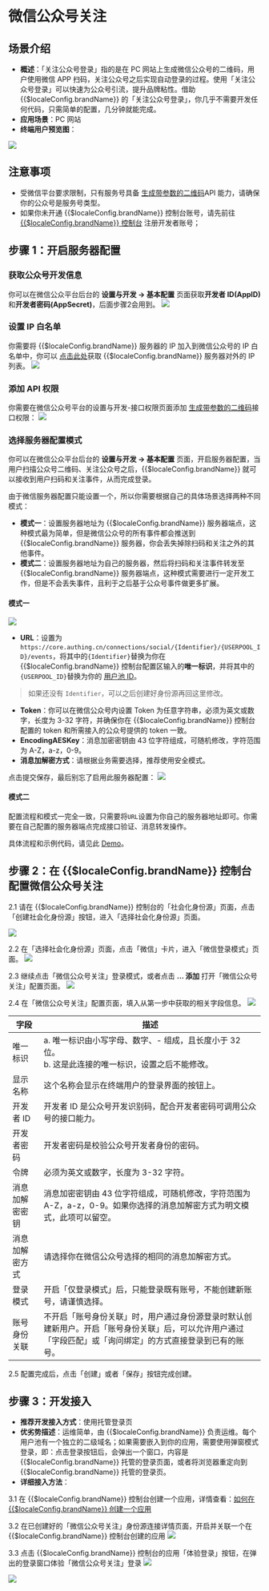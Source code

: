 # 微信公众号关注

<LastUpdated />

## 场景介绍

- **概述**：「关注公众号登录」指的是在 PC 网站上生成微信公众号的二维码，用户使用微信 APP 扫码，关注公众号之后实现自动登录的过程。使用「关注公众号登录」可以快速为公众号引流，提升品牌粘性。借助 {{$localeConfig.brandName}} 的「关注公众号登录」，你几乎不需要开发任何代码，只需简单的配置，几分钟就能完成。
- **应用场景**：PC 网站
- **终端用户预览图**：

![](./images/login-cn.jpg)

## 注意事项

- 受微信平台要求限制，只有服务号具备 [生成带参数的二维码](https://developers.weixin.qq.com/doc/offiaccount/Account_Management/Generating_a_Parametric_QR_Code.html)API 能力，请确保你的公众号是服务号类型。
- 如果你未开通 {{$localeConfig.brandName}} 控制台账号，请先前往 [{{$localeConfig.brandName}} 控制台](https://authing.cn/) 注册开发者账号；

## 步骤 1：开启服务器配置

### 获取公众号开发信息

你可以在微信公众平台后台的 **设置与开发 -> 基本配置** 页面获取**开发者 ID(AppID)** 和**开发者密码(AppSecret)**，后面步骤2会用到。
![](./images/step1-1.jpg)

### 设置 IP 白名单

你需要将 {{$localeConfig.brandName}} 服务器的 IP 加入到微信公众号的 IP 白名单中，你可以 [点击此处](https://core.authing.cn/api/v2/system/public-ips)获取 {{$localeConfig.brandName}} 服务器对外的 IP 列表。
![](./images/step1-2.jpg)

### 添加 API 权限

你需要在微信公众号平台的设置与开发-接口权限页面添加 [生成带参数的二维码](https://developers.weixin.qq.com/doc/offiaccount/Account_Management/Generating_a_Parametric_QR_Code.html)接口权限：
![](./images/step1-3.jpg)

### 选择服务器配置模式

你可以在微信公众平台后台的 **设置与开发 -> 基本配置** 页面，开启服务器配置，当用户扫描公众号二维码、关注公众号之后，{{$localeConfig.brandName}} 就可以接收到用户扫码和关注事件，从而完成登录。

由于微信服务器配置只能设置一个，所以你需要根据自己的具体场景选择两种不同模式：

- **模式一**：设置服务器地址为 {{$localeConfig.brandName}} 服务器端点，这种模式最为简单，但是微信公众号的所有事件都会推送到 {{$localeConfig.brandName}} 服务器，你会丢失掉除扫码和关注之外的其他事件。
- **模式二**：设置服务器地址为自己的服务器，然后将扫码和关注事件转发至 {{$localeConfig.brandName}} 服务器端点，这种模式需要进行一定开发工作，但是不会丢失事件，且利于之后基于公众号事件做更多扩展。

#### 模式一

![](./images/step1-4.jpg)

- **URL**：设置为 `https://core.authing.cn/connections/social/{Identifier}/{USERPOOL_ID}/events`，将其中的`{Identifier}`替换为你在 {{$localeConfig.brandName}} 控制台配置区输入的**唯一标识**，并将其中的`{USERPOOL_ID}`替换为你的 [用户池 ID](/guides/faqs/get-userpool-id-and-secret)。
> 如果还没有 `Identifier`，可以之后创建好身份源再回这里修改。
- **Token**：你可以在微信公众号内设置 Token 为任意字符串，必须为英文或数字，长度为 3-32 字符，并确保你在 {{$localeConfig.brandName}} 控制台配置的 token 和所需接入的公众号提供的 token 一致。
- **EncodingAESKey**：消息加密密钥由 43 位字符组成，可随机修改，字符范围为 A-Z，a-z，0-9。
- **消息加解密方式**：请根据业务需要选择，推荐使用安全模式。

<!--
暂时先不要点击保存，你需要将上述配置及`AppID`和`AppSecret`填入 {{$localeConfig.brandName}} 控制台中。在 **连接身份源 - 社会化登录** 中选择 **微信**，连接方式选择 **微信公众号关注**，填入上述配置：
![](../wechat-pc/images/add-app-1.jpg)

![](../wechat-pc/images/add-app-1.jpg)
-->

点击提交保存，最后别忘了启用此服务器配置：
![](./images/step1-5.jpg)

#### 模式二

配置流程和模式一完全一致，只需要将`URL`设置为你自己的服务器地址即可。你需要在自己配置的服务器端点完成接口验证、消息转发操作。

具体流程和示例代码，请见此 [Demo](https://github.com/Authing/authing-wechat-official-account)。

## 步骤 2：在 {{$localeConfig.brandName}} 控制台配置微信公众号关注

2.1 请在 {{$localeConfig.brandName}} 控制台的「社会化身份源」页面，点击「创建社会化身份源」按钮，进入「选择社会化身份源」页面。

![](~@imagesZhCn/guides/connections/create-social-idp.jpg)

2.2 在「选择社会化身份源」页面，点击「微信」卡片，进入「微信登录模式」页面。
![](../wechat-pc/images/add-app-1.jpg)

2.3 继续点击「微信公众号关注」登录模式，或者点击 **… 添加** 打开「微信公众号关注」配置页面。
![](./images/add-app1.jpg)

2.4 在「微信公众号关注」配置页面，填入从第一步中获取的相关字段信息。
![](./images/add-app2.jpg)

| 字段           | 描述                                                                                                                                                         |
| -------------- | ------------------------------------------------------------------------------------------------------------------------------------------------------------ |
| 唯一标识       | a. 唯一标识由小写字母、数字、- 组成，且长度小于 32 位。<br />b. 这是此连接的唯一标识，设置之后不能修改。                                                     |
| 显示名称       | 这个名称会显示在终端用户的登录界面的按钮上。                                                                                                                 |
| 开发者 ID      | 开发者 ID 是公众号开发识别码，配合开发者密码可调用公众号的接口能力。                                                                                         |
| 开发者密码     | 开发者密码是校验公众号开发者身份的密码。                                                                                                                     |
| 令牌          | 必须为英文或数字，长度为 3-32 字符。                                                                                                                         |
| 消息加解密密钥 | 消息加密密钥由 43 位字符组成，可随机修改，字符范围为 A-Z，a-z，0-9。如果你选择的消息加解密方式为明文模式，此项可以留空。                                     |
| 消息加解密方式 | 请选择你在微信公众号选择的相同的消息加解密方式。                                                                                                             |
| 登录模式       | 开启「仅登录模式」后，只能登录既有账号，不能创建新账号，请谨慎选择。                                                                                         |
| 账号身份关联   | 不开启「账号身份关联」时，用户通过身份源登录时默认创建新用户。开启「账号身份关联」后，可以允许用户通过「字段匹配」或「询问绑定」的方式直接登录到已有的账号。 |

2.5 配置完成后，点击「创建」或者「保存」按钮完成创建。

## 步骤 3：开发接入

- **推荐开发接入方式**：使用托管登录页
- **优劣势描述**：运维简单，由 {{$localeConfig.brandName}} 负责运维。每个用户池有一个独立的二级域名；如果需要嵌入到你的应用，需要使用弹窗模式登录，即：点击登录按钮后，会弹出一个窗口，内容是 {{$localeConfig.brandName}} 托管的登录页面，或者将浏览器重定向到 {{$localeConfig.brandName}} 托管的登录页。
- **详细接入方法**：

3.1 在 {{$localeConfig.brandName}} 控制台创建一个应用，详情查看：[如何在 {{$localeConfig.brandName}} 创建一个应用](/guides/app-new/create-app/create-app.md)

3.2 在已创建好的「微信公众号关注」身份源连接详情页面，开启并关联一个在 {{$localeConfig.brandName}} 控制台创建的应用
![](./images/step3.2.jpg)

3.3 点击 {{$localeConfig.brandName}} 控制台的应用「体验登录」按钮，在弹出的登录窗口体验「微信公众号关注」登录
![](../wechat-pc/images/step3.3-1.jpg)

![](./images/step3.3-2.jpg)
